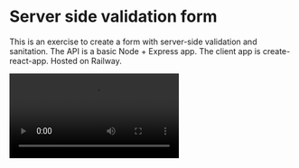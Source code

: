 # Server side validation form

This is an exercise to create a form with server-side validation and sanitation. The API is a basic Node + Express app. The client app is create-react-app. Hosted on Railway.

![demo](https://res.cloudinary.com/dvrs8gsj3/video/upload/v1668924217/walkie-buddy/walkie-buddy-demo_msfcyi.mp4)
